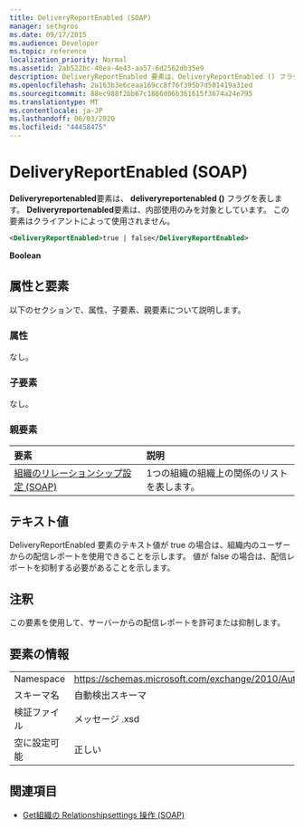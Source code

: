 ```yaml
---
title: DeliveryReportEnabled (SOAP)
manager: sethgros
ms.date: 09/17/2015
ms.audience: Developer
ms.topic: reference
localization_priority: Normal
ms.assetid: 2ab522bc-40ea-4e43-aa57-6d2562db35e9
description: DeliveryReportEnabled 要素は、DeliveryReportEnabled () フラグを表します。 DeliveryReportEnabled 要素は、内部使用のみを対象としています。 この要素はクライアントによって使用されません。
ms.openlocfilehash: 2a163b3e6ceaa169cc8f76f395b7d501419a31ed
ms.sourcegitcommit: 88ec988f2bb67c1866d06b361615f3674a24e795
ms.translationtype: MT
ms.contentlocale: ja-JP
ms.lasthandoff: 06/03/2020
ms.locfileid: "44458475"
---
```

# <a name="deliveryreportenabled-soap"></a>DeliveryReportEnabled (SOAP)

**Deliveryreportenabled**要素は、 **deliveryreportenabled ()** フラグを表します。 **Deliveryreportenabled**要素は、内部使用のみを対象としています。 この要素はクライアントによって使用されません。 
  
```XML
<DeliveryReportEnabled>true | false</DeliveryReportEnabled>
```

 **Boolean**
## <a name="attributes-and-elements"></a>属性と要素

以下のセクションで、属性、子要素、親要素について説明します。
  
### <a name="attributes"></a>属性

なし。
  
### <a name="child-elements"></a>子要素

なし。
  
### <a name="parent-elements"></a>親要素

|**要素**|**説明**|
|:-----|:-----|
|[組織のリレーションシップ設定 (SOAP)](organizationrelationshipsettings-soap.md) <br/> |1つの組織の組織上の関係のリストを表します。  <br/> |
   
## <a name="text-value"></a>テキスト値

DeliveryReportEnabled 要素のテキスト値が true の場合は、組織内のユーザーからの配信レポートを使用できることを示します。 値が false の場合は、配信レポートを抑制する必要があることを示します。
  
## <a name="remarks"></a>注釈

この要素を使用して、サーバーからの配信レポートを許可または抑制します。
  
## <a name="element-information"></a>要素の情報

|||
|:-----|:-----|
|Namespace  <br/> |https://schemas.microsoft.com/exchange/2010/Autodiscover  <br/> |
|スキーマ名  <br/> |自動検出スキーマ  <br/> |
|検証ファイル  <br/> |メッセージ .xsd  <br/> |
|空に設定可能  <br/> |正しい  <br/> |
   
## <a name="see-also"></a>関連項目

- [Get組織の Relationshipsettings 操作 (SOAP)](getorganizationrelationshipsettings-operation-soap.md)

